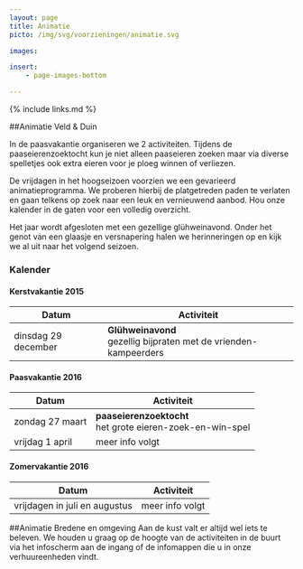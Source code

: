 ```yaml
---
layout: page
title: Animatie
picto: /img/svg/voorzieningen/animatie.svg

images:

insert:
    - page-images-bottom

---
```

{% include links.md %}

##Animatie Veld & Duin

In de paasvakantie organiseren we 2 activiteiten. Tijdens de paaseierenzoektocht kun je niet alleen paaseieren zoeken maar via diverse spelletjes ook extra eieren voor je ploeg winnen of verliezen.

De vrijdagen in het hoogseizoen voorzien we een gevarieerd animatieprogramma. We proberen hierbij de platgetreden paden te verlaten en gaan telkens op zoek naar een leuk en vernieuwend aanbod. Hou onze kalender in de gaten voor een volledig overzicht.

Het jaar wordt afgesloten met een gezellige glühweinavond. Onder het genot van een glaasje en versnapering halen we herinneringen op en kijk we al uit naar het volgend seizoen.


### Kalender

#### Kerstvakantie 2015

| Datum | Activiteit |
|-------|------------|
| dinsdag 29 december| **Glühweinavond** <br> gezellig bijpraten met de vrienden-kampeerders

#### Paasvakantie 2016

| Datum | Activiteit |
|-------|------------|
| zondag 27 maart| **paaseierenzoektocht** <br> het grote eieren-zoek-en-win-spel|
| vrijdag 1 april| meer info volgt |


#### Zomervakantie 2016

| Datum | Activiteit |
|-------|------------|
| vrijdagen in juli en augustus| meer info volgt


##Animatie Bredene en omgeving
Aan de kust valt er altijd wel iets te beleven. We houden u graag op de hoogte van de activiteiten in de buurt via het infoscherm aan de ingang of de infomappen die u in onze verhuureenheden vindt.

